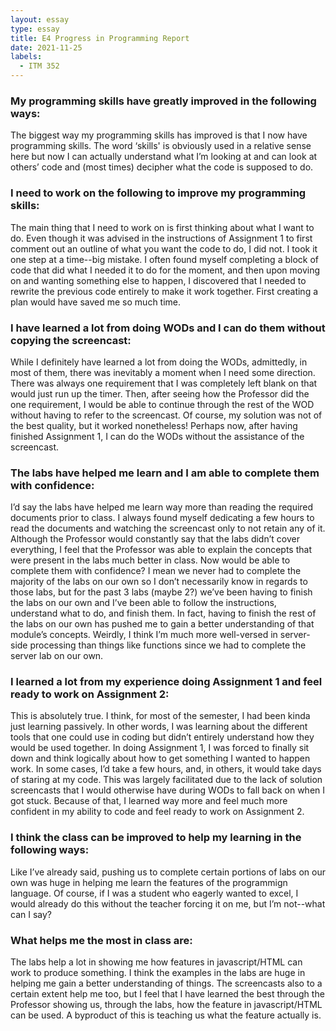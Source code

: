 ```yaml
---
layout: essay
type: essay
title: E4 Progress in Programming Report
date: 2021-11-25
labels:
  - ITM 352
---
```


<h3> My programming skills have greatly improved in the following ways: </h3>
The biggest way my programming skills has improved is that I now have programming skills. The word ‘skills' is obviously used in a relative sense here but now I can actually understand what I’m looking at and can look at others’ code and (most times) decipher what the code is supposed to do. 

<h3>I need to work on the following to improve my programming skills: </h3>
The main thing that I need to work on is first thinking about what I want to do. Even though it was advised in the instructions of Assignment 1 to first comment out an outline of what you want the code to do, I did not. I took it one step at a time--big mistake. I often found myself completing a block of code that did what I needed it to do for the moment, and then upon moving on and wanting something else to happen, I discovered that I needed to rewrite the previous code entirely to make it work together. First creating a plan would have saved me so much time.

<h3>I have learned a lot from doing WODs and I can do them without copying the screencast: </h3>
While I definitely have learned a lot from doing the WODs, admittedly, in most of them, there was inevitably a moment when I need some direction. There was always one requirement that I was completely left blank on that would just run up the timer. Then, after seeing how the Professor did the one requirement, I would be able to continue through the rest of the WOD without having to refer to the screencast. Of course, my solution was not of the best quality, but it worked nonetheless! Perhaps now, after having finished Assignment 1, I can do the WODs without the assistance of the screencast. 

<h3>The labs have helped me learn and I am able to complete them with confidence: </h3>
I’d say the labs have helped me learn way more than reading the required documents prior to class. I always found myself dedicating a few hours to read the documents and watching the screencast only to not retain any of it. Although the Professor would constantly say that the labs didn’t cover everything, I feel that the Professor was able to explain the concepts that were present in the labs much better in class. Now would be able to complete them with confidence? I mean we never had to complete the majority of the labs on our own so I don’t necessarily know in regards to those labs, but for the past 3 labs (maybe 2?) we’ve been having to finish the labs on our own and I’ve been able to follow the instructions, understand what to do, and finish them. In fact, having to finish the rest of the labs on our own has pushed me to gain a better understanding of that module’s concepts. Weirdly, I think I’m much more well-versed in server-side processing than things like functions since we had to complete the server lab on our own.

<h3>I learned a lot from my experience doing Assignment 1 and feel ready to work on Assignment 2:</h3>
This is absolutely true. I think, for most of the semester, I had been kinda just learning passively. In other words, I was learning about the different tools that one could use in coding but didn’t entirely understand how they would be used together. In doing Assignment 1, I was forced to finally sit down and think logically about how to get something I wanted to happen work. In some cases, I’d take a few hours, and, in others, it would take days of staring at my code. This was largely facilitated due to the lack of solution screencasts that I would otherwise have during WODs to fall back on when I got stuck. Because of that, I learned way more and feel much more confident in my ability to code and feel ready to work on Assignment 2.

<h3>I think the class can be improved to help my learning in the following ways:</h3>
Like I’ve already said, pushing us to complete certain portions of labs on our own was huge in helping me learn the features of the programmign language. Of course, if I was a student who eagerly wanted to excel, I would already do this without the teacher forcing it on me, but I’m not--what can I say? 

<h3>What helps me the most in class are: </h3>
The labs help a lot in showing me how features in javascript/HTML can work to produce something. I think the examples in the labs are huge in helping me gain a better understanding of things. The screencasts also to a certain extent help me too, but I feel that I have learned the best through the Professor showing us, through the labs, how the feature in javascript/HTML can be used. A byproduct of this is teaching us what the feature actually is.

